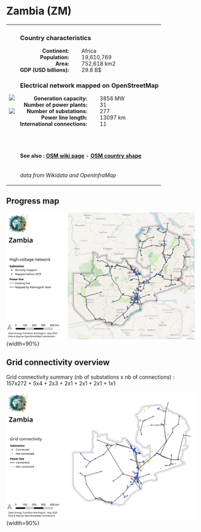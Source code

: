 # Zambia (ZM)

<table width="90%">
<tr>
<td>
<img src="http://commons.wikimedia.org/wiki/Special:FilePath/Flag%20of%20Zambia.svg" width="250">
<br><br>
<img src="http://commons.wikimedia.org/wiki/Special:FilePath/Zambia%20%28orthographic%20projection%29.svg" width="250"></td>
<td>
<h3>Country characteristics</h3>
<div style="display: inline-block;text-align:right;margin-right:30px;font-weight: bold;">
Continent:<br>Population:<br>Area:<br>GDP (USD billions):
</div>
<div style="display: inline-block;">
Africa<br>19,610,769<br>752,618 km2<br>29.8 B$
</div>
<h3>Electrical network mapped on OpenStreetMap</h3>
<div style="display: inline-block;text-align:right;margin-right:30px;font-weight: bold;">Generation capacity:<br>
Number of power plants:<br>
Number of substations:<br>
Power line length:<br>
International connections:<br>
</div>
<div style="display: inline-block;">3856 MW<br>
31<br>
277<br>
13097 km<br>
11<br>
</div>

<br><br><h4>See also :
<a href="https://wiki.openstreetmap.org/wiki/Power_networks/Zambia" target="_blank">OSM wiki page</a> -
<a href="https://openstreetmap.org/relation/195271" target="_blank">OSM country shape</a>
</h4>

<br><i>data from Wikidata and OpenInfraMap</i>
</td>
</tr>
</table>


## Progress map

![Map](../images/maps_countries/ZM/high-voltage-network.png){width=90%}



## Grid connectivity overview

Grid connectivity summary (nb of substations x nb of connections) :<br>157x272 + 5x4 + 2x3 + 2x1 + 2x1 + 2x1 + 1x1

![Map](../images/maps_countries/ZM/grid-connectivity.png){width=90%}

